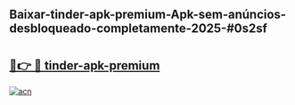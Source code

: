 ## Baixar-tinder-apk-premium-Apk-sem-anúncios-desbloqueado-completamente-2025-#0s2sf

# <h2><a href="https://ainizakaria.my?title=tinder-apk-premium&ref=20M">🔗👉 🔴 tinder-apk-premium</a></h2>

[![acn](https://github.com/user-attachments/assets/0f9c940e-d8b0-45ae-aac7-cd30a18b3e1c)](https://ainizakaria.my?title=tinder-apk-premium&ref=20M)

